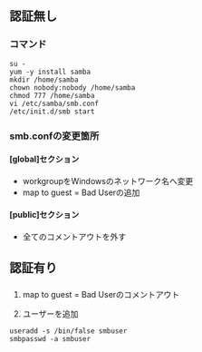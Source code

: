 ## 認証無し

### コマンド

```
su -
yum -y install samba
mkdir /home/samba
chown nobody:nobody /home/samba
chmod 777 /home/samba
vi /etc/samba/smb.conf
/etc/init.d/smb start
```


### smb.confの変更箇所

#### [global]セクション

- workgroupをWindowsのネットワーク名へ変更
- map to guest = Bad Userの追加

#### [public]セクション

- 全てのコメントアウトを外す

## 認証有り

###

1. map to guest = Bad Userのコメントアウト

2. ユーザーを追加

```
useradd -s /bin/false smbuser
smbpasswd -a smbuser
```
